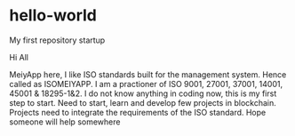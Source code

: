# hello-world
My first repository startup

Hi All

MeiyApp here, I like ISO standards built for the management system. Hence called as ISOMEIYAPP. I am a practioner of ISO 9001, 27001, 37001, 14001, 45001 & 18295-1&2. 
I do not know anything in coding now, this is my first step to start.
Need to start, learn and develop few projects in blockchain. Projects need to integrate the requirements of the ISO standard.
Hope someone will help somewhere
